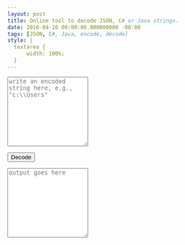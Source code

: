 ```yaml
---
layout: post
title: Online tool to decode JSON, C# or Java strings.
date: 2016-04-16 00:00:00.000000000 -08:00
tags: [JSON, C#, Java, encode, decode]
style: |
  textarea {
      width: 100%;
  }
---
```


<p><textarea id="inputText" rows="10" cols="20" placeholder="write an encoded string here, e.g., &quot;c:\\Users&quot;"></textarea></p>
<p><input type="button" id="decodeButton" value="Decode" /></p>
<p><textarea id="outputText" rows="10" cols="20" placeholder="output goes here"></textarea></p>
<script>
decodeButton.addEventListener("click", function() {
    outputText.value = "";
    outputText.value = JSON.parse(inputText.value);
});
</script>
